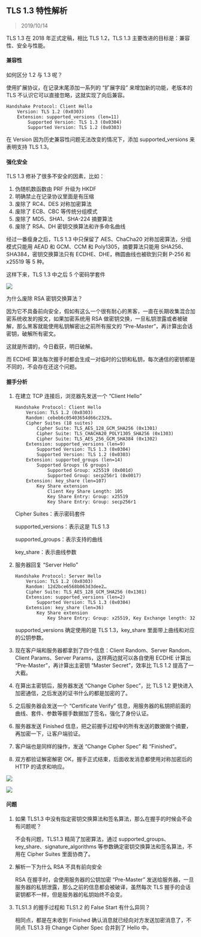 ## TLS 1.3 特性解析

> 2019/10/14

TLS 1.3 在 2018 年正式定稿，相比 TLS 1.2，TLS 1.3 主要改进的目标是：兼容性、安全与性能。

#### 兼容性

如何区分 1.2 与 1.3 呢？

使用扩展协议，在记录末尾添加一系列的 “扩展字段” 来增加新的功能，老版本的 TLS 不认识它可以直接忽略，这就实现了向后兼容。

```
Handshake Protocol: Client Hello
    Version: TLS 1.2 (0x0303)
    Extension: supported_versions (len=11)
        Supported Version: TLS 1.3 (0x0304)
        Supported Version: TLS 1.2 (0x0303)
```

在 Version 因为历史兼容性问题无法改变的情况下，添加 supported_versions 来表明支持 TLS 1.3。

#### 强化安全

TLS 1.3 修补了很多不安全的因素，比如：

1. 伪随机数函数由 PRF 升级为 HKDF
2. 明确禁止在记录协议里面是有压缩
3. 废除了 RC4、DES 对称加密算法
4. 废除了 ECB、CBC 等传统分组模式
5. 废除了 MD5、SHA1、SHA-224 摘要算法
6. 废除了 RSA、DH 密钥交换算法和许多命名曲线

经过一番瘦身之后，TLS 1.3 中只保留了 AES、ChaCha20 对称加密算法，分组模式只能用 AEAD 和 GCM、CCM 和 Poly1305，摘要算法只能用 SHA256、SHA384，密钥交换算法只有 ECDHE、DHE，椭圆曲线也被砍到只剩 P-256 和 x25519 等 5 种。

这样下来，TLS 1.3 中之后 5 个密码学套件

![](../resource/image/eeeb1d30acbc0e69541ce0620346b765.jpg)

为什么废除 RSA 密钥交换算法？

因为它不具备前向安全，假如有这么一个很有耐心的黑客，一直在长期收集混合加密系统收发的报文，如果加密系统用 RSA 做密钥交换，一旦私钥泄露或者被破解，那么黑客就能使用私钥解密出之前所有报文的 “Pre-Master”，再计算出会话密钥，破解所有密文。

这就是所谓的，今日截获，明日破解。

而 ECDHE 算法每次握手时都会生成一对临时的公钥和私钥，每次通信的密钥都是不同的，不会存在还这个问题。

#### 握手分析

1. 在建立 TCP 连接后，浏览器先发送一个 “Client Hello”

   ```
   Handshake Protocol: Client Hello
       Version: TLS 1.2 (0x0303)
       Random: cebeb6c05403654d66c2329…
       Cipher Suites (18 suites) 
           Cipher Suite: TLS_AES_128_GCM_SHA256 (0x1301)
           Cipher Suite: TLS_CHACHA20_POLY1305_SHA256 (0x1303)
           Cipher Suite: TLS_AES_256_GCM_SHA384 (0x1302)
       Extension: supported_versions (len=9)
           Supported Version: TLS 1.3 (0x0304)
           Supported Version: TLS 1.2 (0x0303)
       Extension: supported_groups (len=14)
           Supported Groups (6 groups)
               Supported Group: x25519 (0x001d)
               Supported Group: secp256r1 (0x0017)
       Extension: key_share (len=107)
           Key Share extension
               Client Key Share Length: 105
               Key Share Entry: Group: x25519
               Key Share Entry: Group: secp256r1
   ```

   Cipher Suites：表示密码套件

   supported_versions：表示这是 TLS 1.3

   supported_groups：表示支持的曲线

   key_share：表示曲线参数

2. 服务器回复 “Server Hello” 

   ```
   Handshake Protocol: Server Hello
       Version: TLS 1.2 (0x0303)
       Random: 12d2bce6568b063d3dee2…
       Cipher Suite: TLS_AES_128_GCM_SHA256 (0x1301)
       Extension: supported_versions (len=2)
           Supported Version: TLS 1.3 (0x0304)
       Extension: key_share (len=36)
           Key Share extension
               Key Share Entry: Group: x25519, Key Exchange length: 32
   ```

   supported_versions 确定使用的是 TLS 1.3，key_share 里面带上曲线和对应的公钥参数。

3. 现在客户端和服务器都拿到了四个信息：Client Random、Server Random、Client Params、Server Params，这样两边就可以各自使用 ECDHE 计算出 “Pre-Master”，再计算出主密钥 “Master Secret”，效率比 TLS 1.2 提高了一大截。

4. 在算出主密钥后，服务器发送 “Change Cipher Spec”，比 TLS 1.2 更快进入加密通信，之后发送的证书什么的都是加密的了。

5. 之后服务器会发送一个 “Certificate Verify” 信息，用服务器的私钥把前面的曲线、套件、参数等握手数据加了签名，强化了身份认证。

6. 服务器发送 Finished 信息，把之前握手过程中的所有发送的数据做个摘要，再加密一下，让客户端验证。

7. 客户端也是同样的操作，发送 “Change Cipher Spec” 和 “Finished”。

8. 双方都验证解密解密 OK，握手正式结束，后面收发消息都使用对称加密后的 HTTP 的请求和响应。

![](../resource/image/4d1df4d07dbb1c2500fc4ea69ecf7ab0.png)

![](../resource/image/7a2bc39fdbb421cf72a01e887e9156db.png)

#### 问题

1. 如果 TLS1.3 中没有指定密钥交换算法和签名算法，那么在握手的时候会不会有问题呢？

   不会有问题，TLS1.3 精简了加密算法，通过 supported_groups、key_share、signature_algorithms 等参数确定密钥交换算法和签名算法，不用在 Cipher Suites 里面协商了。

2. 解析一下为什么 RSA 不具有前向安全

   RSA 在握手时，会使用服务器的公钥加密 “Pre-Master” 发送给服务器，一旦服务器的私钥泄露，那么之前的信息都会被破译，虽然每次 TLS 握手的会话密钥都不一样，但是服务器的私钥始终不会变。

3. TLS1.3 的握手过程和 TLS1.2 的 False Start 有什么异同？

   相同点，都是在未收到 Finished 确认消息就已经向对方发送加密消息了，不同点 TLS1.3 将 Change Cipher Spec 合并到了 Hello 中。